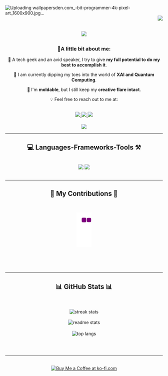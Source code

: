 ![Uploading wallpapersden.com_-bit-programmer-4k-pixel-art_1600x900.jpg…]()
<img align="right" src="![](https://api.visitorbadge.io/api/VisitorHit?user=estruyf&repo=github-visitors-badge&countColor=%237B1E7A)" />

<h1 align="center">
    <img src="https://readme-typing-svg.herokuapp.com/?font=Righteous&size=35&center=true&vCenter=true&width=500&height=70&duration=3000&lines=Hey+there!+👋🏻;+I'm+Harsh+Kumar+Singh+👨🏽‍💻;" />
</h1>

<h3 align="center">🚀A little bit about me:</h3>

<div align="center">
 
🔭 A tech geek and an avid speaker, I try to give **my full potential to do my best to accomplish it**.
 
🌱 I am currently dipping my toes into the world of **XAI and Quantum Computing**.

💬 I'm **moldable**, but I still keep my **creative flare intact**.

💡 Feel free to reach out to me at: 

<br>

 </div>
 
<div align="center"> 
  <a href="mailto:harshjuly12@gmail.com">
    <img src="https://img.shields.io/badge/Gmail-333333?style=for-the-badge&logo=gmail&logoColor=red" />
  </a>
  <a href="https://www.linkedin.com/in/harshjuly12/" target="_blank">
    <img src="https://img.shields.io/badge/LinkedIn-0077B5?style=for-the-badge&logo=linkedin&logoColor=white" target="_blank" />
  </a>
  <a href="" target="_blank">
     <img src="https://img.shields.io/badge/Portfolio-FF5722?style=for-the-badge&logo=todoist&logoColor=white" target="_blank" /> <!-- sqlite, safari, google-chrome are other good icon options -->
  </a>
</div>

<br>

<div align="center"> 
<img align="center" src="https://user-images.githubusercontent.com/74038190/212284158-e840e285-664b-44d7-b79b-e264b5e54825.gif" />
</div>

 <hr/>
 
<h2 align="center">💻 Languages-Frameworks-Tools ⚒️</h2>
<br/>
<div align="center">
    <img src="https://skillicons.dev/icons?i=react,bootstrap,html,css,vscode,github,figma,tailwind,git,r" />
    <img src="https://skillicons.dev/icons?i=nodejs,python,javascript,typescript,express,firebase,mongodb,c,java,nextjs,mysql,flask" /><br>
</div>

<br/>
<hr/>

<div align="center">
  <h2>🐍 My Contributions 🐍</h2>
  <br>
    
![snake gif](https://github.com/harshjuly12/harshjuly12/blob/output/github-contribution-grid-snake.gif)

  <br/><br/><br/>
</div>

<hr/>

<h2 align="center"> 📊 GitHub Stats 📊 </h2>
<br>
<div align=center>
  <br>
  <img width=390 src="https://github-readme-streak-stats.herokuapp.com/?user=harshjuly12&theme=chartreuse-dark&hide_border=false" alt="streak stats"/>
  <br/>
    <br>
  <img width=390 src="https://github-readme-stats.vercel.app/api?username=harshjuly12&theme=chartreuse-dark&show_icons=true&hide_border=false&count_private=true" alt="readme stats" />
  <br/>
    <br>
  <img width=390 align="center" src="https://github-readme-stats.vercel.app/api/top-langs/?username=harshjuly12&theme=chartreuse-dark&show_icons=true&hide_border=false&layout=compact" alt="top langs" />
    <br/>
</div>

<br/><br/>

<hr/>

<br/>

<div align="center">
<a href='https://ko-fi.com/harshjuly12' target='_blank'><img height='64' style='border:0px;height:64px;' src='https://storage.ko-fi.com/cdn/kofi1.png?v=3' border='0' alt='Buy Me a Coffee at ko-fi.com' /></a>
</div>

<br/>
